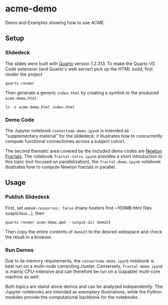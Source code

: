 <!--
Copyright (c) 2023 Ernst Strüngmann Institute (ESI) for Neuroscience
in Cooperation with Max Planck Society
SPDX-License-Identifier: CC-BY-NC-SA-1.0
-->

# acme-demo
Demo and Examples showing how to use ACME.

## Setup

### Slidedeck

The slides were built with [Quarto](https://quarto.org/) version 1.2.313.
To make the Quarto VS Code extension (and Quarto's web server) pick up
the HTML build, first render the project

```shell
quarto render
```

Then generate a generic `index.html` by creating a symlink to the produced
`acme-demo.html`:

```shell
ln -s acme-demo.html index.html
```

### Demo Code

The Jupyter notebook `connectome-demo.ipynb` is intended as "supplementary
material" for the slidedeck: it illustrates how to concurrently compute
functional connectomes across a subject cohort.

The second thematic area covered by the included demo codes are
[Newton Fractals](https://en.wikipedia.org/wiki/Newton_fractal). The
notebook `fractal-intro.ipynb` provides a short introduction to this topic
(not focused on parallelization), the `fractal-demo.ipynb` notebook illustrates
how to compute Newton fractals in parallel.

## Usage

### Publish Slidedeck

First, set `embed-resources: false` (many hosters find ~100MB html files
suspicious...), then

```shell
quarto render acme-demo.qmd --output-dir demo23
```

Then copy the entire contents of `demo23` to the desired webspace and
check the result in a browser.

### Run Demos

Due to its memory requirements, the `connectome-demo.ipynb` notebook is best
run on a multi-node computing cluster. Conversely, `fractal-demo.ipynb` is
mainly CPU-intensive and can therefore be run on a (capable) multi-core
machine as well.

Both topics are stand-alone demos and can be analyzed independently. The
Jupyter notebooks are intended as exemplary illustrations, while the Python
modules provide the computational backbone for the notebooks.


